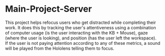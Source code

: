 # Main-Project-Server
 
This project helps refocus users who get distracted while completing their work. It does this by tracking the user's attentiveness using a combination of computer usage (is the user interacting with the KB + Mouse), gaze (where the user is looking), and position (has the user left the workspace). If the user is not paying attention according to any of these metrics, a sound will be played from the Hololens telling them to focus. 
